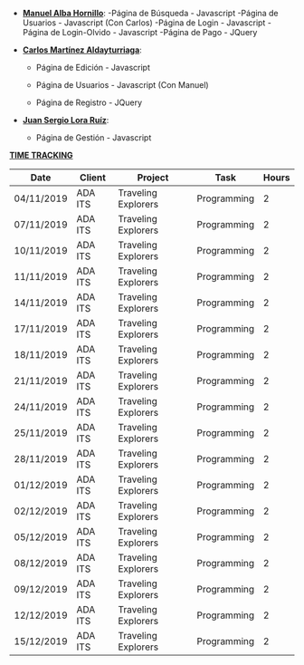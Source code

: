 * <u>**Manuel Alba Hornillo**</u>:
  -Página de Búsqueda - Javascript
  -Página de Usuarios - Javascript (Con Carlos)
  -Página de Login - Javascript
  -Página de Login-Olvido - Javascript
  -Página de Pago - JQuery

  

* <u>**Carlos Martínez Aldayturriaga**</u>:

  - Página de Edición - Javascript

  - Página de Usuarios - Javascript (Con Manuel)

  - Página de Registro - JQuery

    

* <u>**Juan Sergio Lora Ruíz**</u>:

  - Página de Gestión - Javascript



<u>**TIME TRACKING**</u>

| Date       | Client  | Project             | Task        | Hours |
| ---------- | ------- | ------------------- | ----------- | ----- |
| 04/11/2019 | ADA ITS | Traveling Explorers | Programming | 2     |
| 07/11/2019 | ADA ITS | Traveling Explorers | Programming | 2     |
| 10/11/2019 | ADA ITS | Traveling Explorers | Programming | 2     |
| 11/11/2019 | ADA ITS | Traveling Explorers | Programming | 2     |
| 14/11/2019 | ADA ITS | Traveling Explorers | Programming | 2     |
| 17/11/2019 | ADA ITS | Traveling Explorers | Programming | 2     |
| 18/11/2019 | ADA ITS | Traveling Explorers | Programming | 2     |
| 21/11/2019 | ADA ITS | Traveling Explorers | Programming | 2     |
| 24/11/2019 | ADA ITS | Traveling Explorers | Programming | 2     |
| 25/11/2019 | ADA ITS | Traveling Explorers | Programming | 2     |
| 28/11/2019 | ADA ITS | Traveling Explorers | Programming | 2     |
| 01/12/2019 | ADA ITS | Traveling Explorers | Programming | 2     |
| 02/12/2019 | ADA ITS | Traveling Explorers | Programming | 2     |
| 05/12/2019 | ADA ITS | Traveling Explorers | Programming | 2     |
| 08/12/2019 | ADA ITS | Traveling Explorers | Programming | 2     |
| 09/12/2019 | ADA ITS | Traveling Explorers | Programming | 2     |
| 12/12/2019 | ADA ITS | Traveling Explorers | Programming | 2     |
| 15/12/2019 | ADA ITS | Traveling Explorers | Programming | 2     |